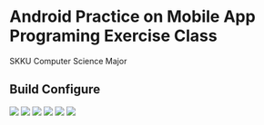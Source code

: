 # Android Practice on Mobile App Programing Exercise Class 

 SKKU Computer Science Major




## Build Configure

<img src="https://img.shields.io/badge/CompiledSdk-31-f39f37">
<img src="https://img.shields.io/badge/TargetSdk-31-f39f37">
<img src="https://img.shields.io/badge/MinimumSdk-26-f39f37">
<img src="https://img.shields.io/badge/Windows-10-4791FF"> <img src="https://img.shields.io/badge/AndroidStudio-ArticFox-FFFFFF">
<img src="https://img.shields.io/badge/JAVA-C82025">


